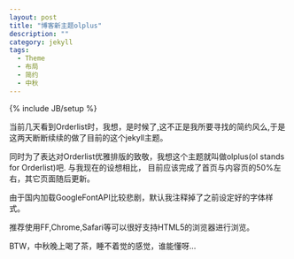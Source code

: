 ```yaml
---
layout: post
title: "博客新主题olplus"
description: ""
category: jekyll
tags: 
  - Theme
  - 布局
  - 简约
  - 中秋
---
```

{% include JB/setup %}

当前几天看到Orderlist时，我想，是时候了,这不正是我所要寻找的简约风么,于是这两天断断续续的做了目前的这个jekyll主题。
<!--more-->

同时为了表达对Orderlist优雅排版的致敬，我想这个主题就叫做olplus(ol stands for Orderlist)吧. 与我现在的设想相比，
目前应该完成了首页与内容页的50%左右，其它页面随后更新。

由于国内加载GoogleFontAPI比较悲剧，默认我注释掉了之前设定好的字体样式。

推荐使用FF,Chrome,Safari等可以很好支持HTML5的浏览器进行浏览。

BTW，中秋晚上喝了茶，睡不着觉的感觉，谁能懂呀...